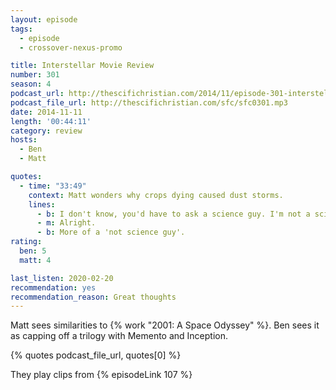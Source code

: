 ```yaml
---
layout: episode
tags:
  - episode
  - crossover-nexus-promo

title: Interstellar Movie Review
number: 301
season: 4
podcast_url: http://thescifichristian.com/2014/11/episode-301-interstellar-movie-review/
podcast_file_url: http://thescifichristian.com/sfc/sfc0301.mp3
date: 2014-11-11
length: '00:44:11'
category: review
hosts:
  - Ben
  - Matt

quotes:
  - time: "33:49"
    context: Matt wonders why crops dying caused dust storms.
    lines:
      - b: I don't know, you'd have to ask a science guy. I'm not a science guy.
      - m: Alright.
      - b: More of a 'not science guy'.
rating:
  ben: 5
  matt: 4

last_listen: 2020-02-20
recommendation: yes
recommendation_reason: Great thoughts 
---
```


Matt sees similarities to {% work "2001: A Space Odyssey" %}. Ben sees it as capping off a trilogy with Memento and Inception. 

{% quotes podcast_file_url, quotes[0] %}

They play clips from {% episodeLink 107 %}